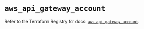 # `aws_api_gateway_account`

Refer to the Terraform Registry for docs: [`aws_api_gateway_account`](https://registry.terraform.io/providers/hashicorp/aws/5.48.0/docs/resources/api_gateway_account).
